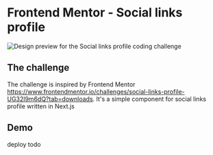 # Frontend Mentor - Social links profile

![Design preview for the Social links profile coding challenge](../../../../Downloads/social-links-profile-main/preview.jpg)

## The challenge

The challenge is inspired by Frontend Mentor https://www.frontendmentor.io/challenges/social-links-profile-UG32l9m6dQ?tab=downloads.
It's a simple component for social links profile written in Next.js

## Demo

deploy todo
